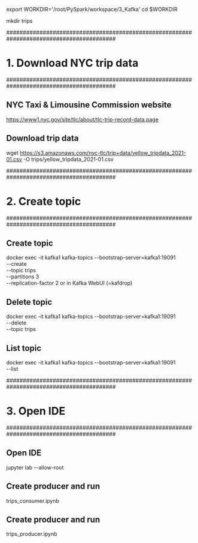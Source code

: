 

export WORKDIR='/root/PySpark/workspace/3_Kafka'
cd $WORKDIR

mkdir trips

#########################################################################################
# 1. Download NYC trip data
#########################################################################################

## NYC Taxi & Limousine Commission website
https://www1.nyc.gov/site/tlc/about/tlc-trip-record-data.page

## Download trip data
wget https://s3.amazonaws.com/nyc-tlc/trip+data/yellow_tripdata_2021-01.csv -O trips/yellow_tripdata_2021-01.csv


#########################################################################################
# 2. Create topic
#########################################################################################

## Create topic
docker exec -it kafka1 kafka-topics --bootstrap-server=kafka1:19091 \
                                    --create \
                                    --topic trips \
                                    --partitions 3 \
                                    --replication-factor 2
or
in Kafka WebUI (=kafdrop)

## Delete topic
docker exec -it kafka1 kafka-topics --bootstrap-server=kafka1:19091 \
                                    --delete \
                                    --topic trips

## List topic
docker exec -it kafka1 kafka-topics --bootstrap-server=kafka1:19091 \
                                    --list

#########################################################################################
# 3. Open IDE
#########################################################################################

## Open IDE
jupyter lab --allow-root

## Create producer and run
trips_consumer.ipynb

## Create producer and run
trips_producer.ipynb

